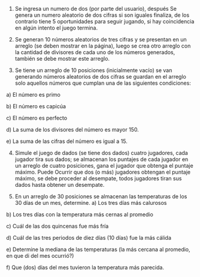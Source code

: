 

1. Se ingresa un numero de dos (por parte del usuario), después Se genera un numero aleatorio de dos cifras si son iguales finaliza, de los contrario tiene 5 oportunidades para seguir jugando, si hay coincidencia en algún intento el juego termina.

2. Se generan 10 números aleatorios de tres cifras y se presentan en un arreglo (se deben mostrar en la página), luego se crea otro arreglo con la cantidad de divisores de cada uno de los números generados, también se debe mostrar este arreglo.

3. Se tiene un arreglo de 10 posiciones (inicialmente vacío) se van generando números aleatorios de dos cifras se guardan en el arreglo solo aquellos números que cumplan una de las siguientes condiciones:

a) El número es primo

b) El número es capicúa

c) El número es perfecto

d) La suma de los divisores del número es mayor 150.

e) La suma de las cifras del número es igual a 15.


4. Simule el juego de dados (se tiene dos dados) cuatro jugadores, cada jugador tira sus dados; se almacenan los puntajes de cada jugador en un arreglo de cuatro posiciones, gana el jugador que obtenga el puntaje máximo. Puede Ocurrir que dos (o más) jugadores obtengan el puntaje máximo, se debe proceder al desempate, todos  jugadores tiran sus dados hasta obtener un desempate. 


5. En un arreglo de 30 posiciones se almacenan las temperaturas de los 30 días de un mes, determine.
a) Los tres días más calurosos

b) Los tres días con la temperatura más cernas al promedio

c) Cuál de las dos quincenas fue más fría

d) Cuál de las tres periodos de diez días  (10 días)  fue la más cálida

e) Determine la mediana de las temperaturas (la más cercana al promedio, en que di del mes ocurrió?)

f) Que (dos) días del mes tuvieron la temperatura más parecida.

